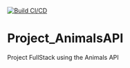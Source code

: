 [![Build CI/CD](https://github.com/DouglasSouza05/Project_AnimalsAPI/actions/workflows/main.yml/badge.svg)](https://github.com/DouglasSouza05/Project_AnimalsAPI/actions/workflows/main.yml)

# Project_AnimalsAPI

Project FullStack using the Animals API
